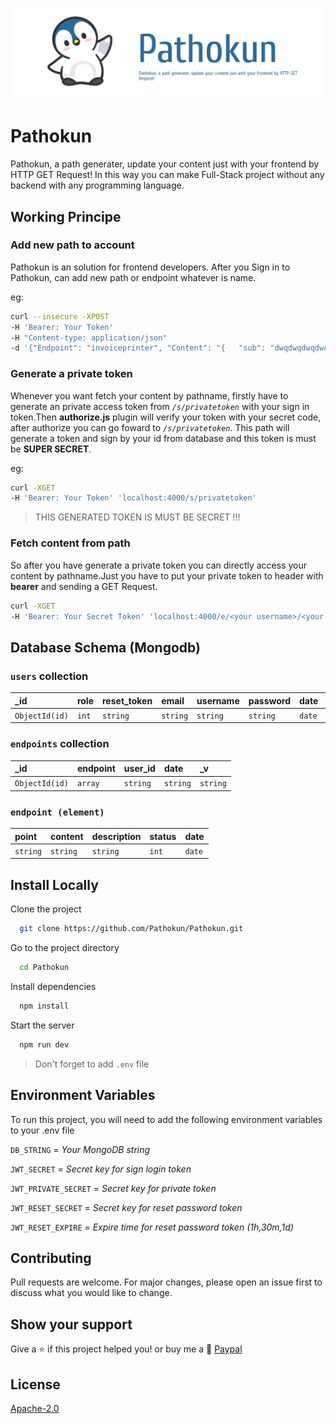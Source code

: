 ![Pathokun Image](master/img/Pathokun.png)

# Pathokun 

Pathokun, a path generater, update your content just with your frontend by HTTP GET Request! In this way you can make Full-Stack project without any backend with any programming language.

## Working Principe

### **Add new path to account**
  
Pathokun is an solution for frontend developers. After you Sign in to Pathokun, can add new path or endpoint whatever is name. 

eg: 
 
```sh
curl --insecure -XPOST 
-H 'Bearer: Your Token'
-H "Content-type: application/json" 
-d '{"Endpoint": "invoiceprinter", "Content": "{   "sub": "dwqdwqdwqdwqdwqdwqdwqdwq",   "name": "John Doe",   "iat": 1516239022 }"}' 'localhost:4000/s/endpoint'
```

### **Generate a private token**

Whenever you want fetch your content by pathname, firstly have to generate an private access token from *`/s/privatetoken`* with your sign in token.Then **authorize.js** plugin will verify your token with your secret code, after authorize you can go foward to *`/s/privatetoken`*.  This path will generate a token and sign by your id from database and this token is must be **SUPER SECRET**.

eg:

```sh
curl -XGET 
-H 'Bearer: Your Token' 'localhost:4000/s/privatetoken'
```

> THIS GENERATED TOKEN IS MUST BE SECRET !!!

### **Fetch content from path**
So after you have generate a private token you can directly access your content by pathname.Just you have to put your private token to header with **bearer** and sending a GET Request. 

```sh
curl -XGET 
-H 'Bearer: Your Secret Token' 'localhost:4000/e/<your username>/<your pathname>'
```

## Database Schema **(Mongodb)**

### `users` collection

| _id            | role  | reset_token | email    | username | password | date   | _v    |
| :------------- | :---- | :---------- | :------- | :------- | :------- | :----- | :---- |
| `ObjectId(id)` | `int` | `string`    | `string` | `string` | `string` | `date` | `int` |

### `endpoints` collection

| _id            | endpoint | user_id  | date     | _v       |
| :------------- | :------- | :------- | :------- | :------- |
| `ObjectId(id)` | `array`  | `string` | `string` | `string` |

### `endpoint (element)`

| point            | content | description  | status     | date       |
| :------------- | :------- | :------- | :------- | :------- |
| `string` | `string`  | `string` | `int` | `date` |


## Install Locally

Clone the project

```bash
  git clone https://github.com/Pathokun/Pathokun.git
```

Go to the project directory

```bash
  cd Pathokun
```

Install dependencies

```bash
  npm install
```

Start the server

```bash
  npm run dev
```
> Don't forget to add `.env` file

## Environment Variables

To run this project, you will need to add the following environment variables to your .env file

`DB_STRING` =  *Your MongoDB string*

`JWT_SECRET`  = *Secret key for sign login token*

`JWT_PRIVATE_SECRET` = *Secret key for private token*

`JWT_RESET_SECRET` = *Secret key for reset password token*

`JWT_RESET_EXPIRE` = *Expire time for reset password token (1h,30m,1d)*


## Contributing
Pull requests are welcome. For major changes, please open an issue first to discuss what you would like to change.

## Show your support

Give a ⭐️ if this project helped you! or buy me a 🍺
<a href="https://www.paypal.com/paypalme/nedimakar5341">Paypal</a>

## License
[Apache-2.0](https://choosealicense.com/licenses/apache-2.0/)